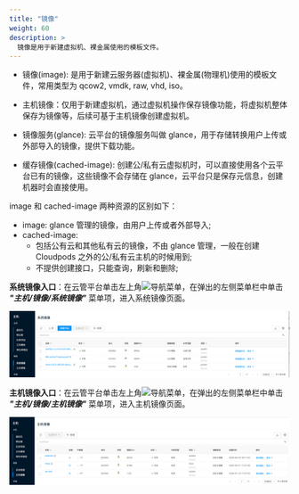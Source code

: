 ```yaml
---
title: "镜像"
weight: 60
description: >
  镜像是用于新建虚拟机、裸金属使用的模板文件。
---
```


- 镜像(image): 是用于新建云服务器(虚拟机)、裸金属(物理机)使用的模板文件，常用类型为 qcow2, vmdk, raw, vhd, iso。

- 主机镜像：仅用于新建虚拟机，通过虚拟机操作保存镜像功能，将虚拟机整体保存为镜像等，后续可基于主机镜像创建虚拟机。

- 镜像服务(glance): 云平台的镜像服务叫做 glance，用于存储转换用户上传或外部导入的镜像，提供下载功能。

- 缓存镜像(cached-image): 创建公/私有云虚拟机时，可以直接使用各个云平台已有的镜像，这些镜像不会存储在 glance，云平台只是保存元信息，创建机器时会直接使用。

image 和 cached-image 两种资源的区别如下：

- image: glance 管理的镜像，由用户上传或者外部导入;
- cached-image:
  - 包括公有云和其他私有云的镜像，不由 glance 管理，一般在创建 Cloudpods 之外的公/私有云主机的时候用到;
  - 不提供创建接口，只能查询，刷新和删除;

**系统镜像入口**：在云管平台单击左上角![](../../../images/intro/nav.png)导航菜单，在弹出的左侧菜单栏中单击 **_"主机/镜像/系统镜像"_** 菜单项，进入系统镜像页面。

![](./images/sysimage.png)

**主机镜像入口**：在云管平台单击左上角![](../../../images/intro/nav.png)导航菜单，在弹出的左侧菜单栏中单击 **_"主机/镜像/主机镜像"_** 菜单项，进入主机镜像页面。

![](./images/hostimage.png)